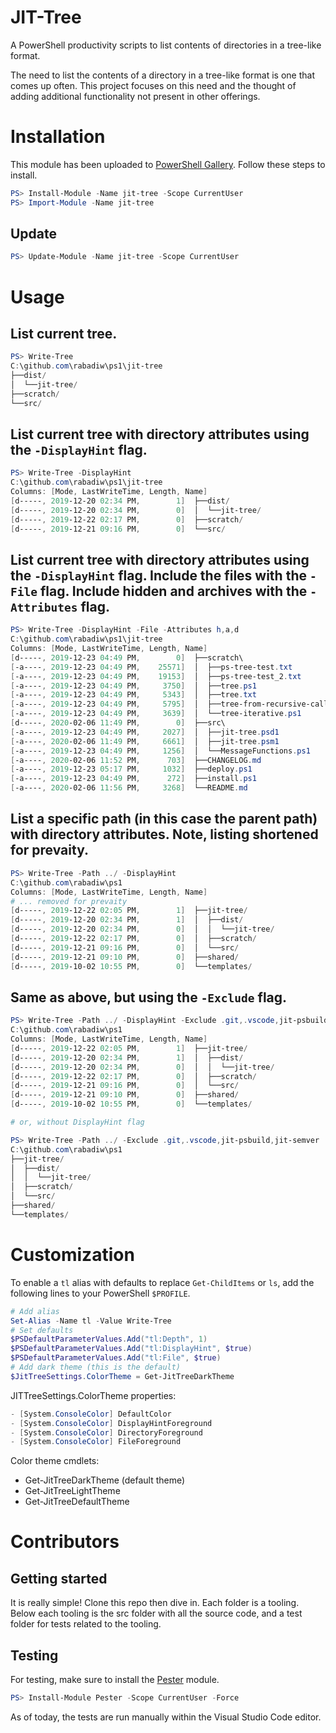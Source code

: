 # JIT-Tree
A PowerShell productivity scripts to list contents of directories in a tree-like format.

The need to list the contents of a directory in a tree-like format is one that comes up often. This project focuses on this need and the thought of adding additional functionality not present in other offerings.

# Installation
This module has been uploaded to [PowerShell Gallery](https://www.powershellgallery.com/packages/jit-tree). Follow these steps to install.
```powershell
PS> Install-Module -Name jit-tree -Scope CurrentUser
PS> Import-Module -Name jit-tree
```

## Update
```powershell
PS> Update-Module -Name jit-tree -Scope CurrentUser
```

# Usage

## List current tree.

```powershell
PS> Write-Tree
C:\github.com\rabadiw\ps1\jit-tree
├──dist/
│  └──jit-tree/
├──scratch/
└──src/
```

## List current tree with directory attributes using the `-DisplayHint` flag.

```powershell
PS> Write-Tree -DisplayHint
C:\github.com\rabadiw\ps1\jit-tree
Columns: [Mode, LastWriteTime, Length, Name]
[d-----, 2019-12-20 02:34 PM,        1]  ├──dist/
[d-----, 2019-12-20 02:34 PM,        0]  │  └──jit-tree/
[d-----, 2019-12-22 02:17 PM,        0]  ├──scratch/
[d-----, 2019-12-21 09:16 PM,        0]  └──src/
```

## List current tree with directory attributes using the `-DisplayHint` flag. Include the files with the `-File` flag. Include hidden and archives with the `-Attributes` flag.

```powershell
PS> Write-Tree -DisplayHint -File -Attributes h,a,d
C:\github.com\rabadiw\ps1\jit-tree
Columns: [Mode, LastWriteTime, Length, Name]
[d-----, 2019-12-23 04:49 PM,        0]  ├──scratch\
[-a----, 2019-12-23 04:49 PM,    25571]  │  ├──ps-tree-test.txt
[-a----, 2019-12-23 04:49 PM,    19153]  │  ├──ps-tree-test_2.txt
[-a----, 2019-12-23 04:49 PM,     3750]  │  ├──tree.ps1
[-a----, 2019-12-23 04:49 PM,     5343]  │  ├──tree.txt
[-a----, 2019-12-23 04:49 PM,     5795]  │  ├──tree-from-recursive-call.txt
[-a----, 2019-12-23 04:49 PM,     3639]  │  └──tree-iterative.ps1
[d-----, 2020-02-06 11:49 PM,        0]  ├──src\
[-a----, 2019-12-23 04:49 PM,     2027]  │  ├──jit-tree.psd1
[-a----, 2020-02-06 11:49 PM,     6661]  │  ├──jit-tree.psm1
[-a----, 2019-12-23 04:49 PM,     1256]  │  └──MessageFunctions.ps1
[-a----, 2020-02-06 11:52 PM,      703]  ├──CHANGELOG.md
[-a----, 2019-12-23 05:17 PM,     1032]  ├──deploy.ps1
[-a----, 2019-12-23 04:49 PM,      272]  ├──install.ps1
[-a----, 2020-02-06 11:56 PM,     3268]  └──README.md
```

## List a specific path (in this case the parent path) with directory attributes. Note, listing shortened for prevaity.

```powershell
PS> Write-Tree -Path ../ -DisplayHint
C:\github.com\rabadiw\ps1
Columns: [Mode, LastWriteTime, Length, Name]
# ... removed for prevaity
[d-----, 2019-12-22 02:05 PM,        1]  ├──jit-tree/
[d-----, 2019-12-20 02:34 PM,        1]  │  ├──dist/
[d-----, 2019-12-20 02:34 PM,        0]  │  │  └──jit-tree/
[d-----, 2019-12-22 02:17 PM,        0]  │  ├──scratch/
[d-----, 2019-12-21 09:16 PM,        0]  │  └──src/
[d-----, 2019-12-21 09:10 PM,        0]  ├──shared/
[d-----, 2019-10-02 10:55 PM,        0]  └──templates/
```

## Same as above, but using the `-Exclude` flag.

```powershell
PS> Write-Tree -Path ../ -DisplayHint -Exclude .git,.vscode,jit-psbuild,jit-semver
C:\github.com\rabadiw\ps1
Columns: [Mode, LastWriteTime, Length, Name]
[d-----, 2019-12-22 02:05 PM,        1]  ├──jit-tree/
[d-----, 2019-12-20 02:34 PM,        1]  │  ├──dist/
[d-----, 2019-12-20 02:34 PM,        0]  │  │  └──jit-tree/
[d-----, 2019-12-22 02:17 PM,        0]  │  ├──scratch/
[d-----, 2019-12-21 09:16 PM,        0]  │  └──src/
[d-----, 2019-12-21 09:10 PM,        0]  ├──shared/
[d-----, 2019-10-02 10:55 PM,        0]  └──templates/

# or, without DisplayHint flag

PS> Write-Tree -Path ../ -Exclude .git,.vscode,jit-psbuild,jit-semver
C:\github.com\rabadiw\ps1
├──jit-tree/
│  ├──dist/
│  │  └──jit-tree/
│  ├──scratch/
│  └──src/
├──shared/
└──templates/
```

# Customization

To enable a `tl` alias with defaults to replace `Get-ChildItems` or `ls`, add the following lines to your PowerShell `$PROFILE`.

```powershell
# Add alias
Set-Alias -Name tl -Value Write-Tree
# Set defaults
$PSDefaultParameterValues.Add("tl:Depth", 1)
$PSDefaultParameterValues.Add("tl:DisplayHint", $true)
$PSDefaultParameterValues.Add("tl:File", $true)
# Add dark theme (this is the default)
$JitTreeSettings.ColorTheme = Get-JitTreeDarkTheme
```

JITTreeSettings.ColorTheme properties:
```powershell
- [System.ConsoleColor] DefaultColor         
- [System.ConsoleColor] DisplayHintForeground
- [System.ConsoleColor] DirectoryForeground  
- [System.ConsoleColor] FileForeground       
```

Color theme cmdlets:
- Get-JitTreeDarkTheme (default theme)
- Get-JitTreeLightTheme
- Get-JitTreeDefaultTheme

# Contributors
## Getting started
It is really simple! Clone this repo then dive in. Each folder is a tooling. Below each tooling is the src folder with all the source code, and a test folder for tests related to the tooling.

## Testing
For testing, make sure to install the [Pester](https://github.com/pester/Pester) module.
```powershell
PS> Install-Module Pester -Scope CurrentUser -Force
```

As of today, the tests are run manually within the Visual Studio Code editor.

